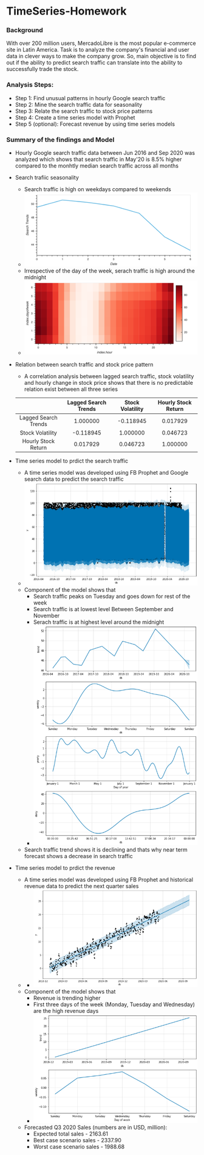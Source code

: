 # TimeSeries-Homework

### Background
With over 200 million users, MercadoLibre is the most popular e-commerce site in Latin America. Task is to analyze the company's financial and user data in clever ways to make the company grow. So, main objective is to find out if the ability to predict search traffic can translate into the ability to successfully trade the stock.

### Analysis Steps:
- Step 1: Find unusual patterns in hourly Google search traffic
- Step 2: Mine the search traffic data for seasonality
- Step 3: Relate the search traffic to stock price patterns
- Step 4: Create a time series model with Prophet
- Step 5 (optional): Forecast revenue by using time series models

### Summary of the findings and Model

- Hourly Google search traffic data between Jun 2016 and Sep 2020 was analyzed which shows that search traffic in May'20 is 8.5% higher compared to the monhtly median search traffic across all months
- Search trafiic seasonality 
  - Search traffic is high on weekdays compared to weekends
  - ![alt text](Search_Trend.png)
  - Irrespective of the day of the week, serach traffic is high around the midnight
  - ![alt text](Search_Heatmap.png)
- Relation between search traffic and stock price pattern
  - A correlation analysis between lagged search traffic, stock volatility and hourly change in stock price shows that there is no predictable relation exist between all three series
  
  | |Lagged Search Trends|Stock Volatility|Hourly Stock Return|
  |:-:|:-:|:-:|:-:|
  |Lagged Search Trends|1.000000|	-0.118945|	0.017929|
  |Stock Volatility|-0.118945|	1.000000|	0.046723|
  |Hourly Stock Return|0.017929|	0.046723|	1.000000|
  
- Time series model to prdict the search traffic
  - A time series model was developed using FB Prophet and Google search data to predict the search traffic
  - ![alt text](Search_Traffic_Forecast.png)
  - Component of the model shows that
    - Search traffic peaks on Tuesday and goes down for rest of the week
    - Search traffic is at lowest level Between September and November
    - Serach traffic is at highest level around the midnight
    - ![alt text](Component_Traffic.png)
  - Search traffic trend shows it is declining and thats why near term forecast shows a decrease in search traffic
- Time series model to prdict the revenue
  - A time series model was developed using FB Prophet and historical revenue data to predict the next quarter sales
  - - ![alt text](Revenue_Forecast.png)
  - Component of the model shows that
    - Revenue is trending higher
    - First three days of the week (Monday, Tuesday and Wednesday) are the high revenue days
    - ![alt text](Component_Revenue.png)
  - Forecasted Q3 2020 Sales (numbers are in USD, million):
    - Expected total sales - 2163.61
    - Best case scenario sales - 2337.90
    - Worst case scenario sales - 1988.68

